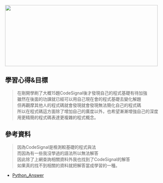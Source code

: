 <img src="https://tse4.mm.bing.net/th?id=OIP.NMRmDled8GzySmqhoTM6TgAAAA&pid=Api&P=0&w=400&h=163" width="500" height="200">

## 學習心得&目標
> 在剛開學刷了大概15題CodeSignal後才發現自己的程式基礎有待加強</br>
雖然在後面的功課就已經可以用自己現在會的程式基礎去變化解題</br>
但再觀摩其他人的程式碼就會發現就會發現無法簡化自己的程式碼</br>
所以在程式碼這方面除了增加自己的廣度以外，也希望漸漸增強自己的深度</br>
用更精簡的程式碼表達更複雜的程式概念。

## 參考資料
> 因為CodeSignal是檢測較基礎的程式與法</br>
而因為有一些我沒學過的語法所以無法解答</br>
因此除了上網查詢相關資料外我也找到了CodeSignal的解答</br>
如果真的找不到相關的資料就把解答當成學習的一種。
- [Python_Answer](https://www.youtube.com/channel/UCvD_lrjSm-EJHEAyW7XjHGA)
